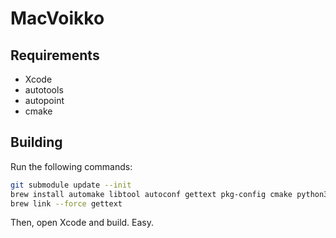 # MacVoikko

## Requirements

- Xcode
- autotools
- autopoint
- cmake

## Building

Run the following commands:

```bash
git submodule update --init
brew install automake libtool autoconf gettext pkg-config cmake python3
brew link --force gettext
```

Then, open Xcode and build. Easy.
